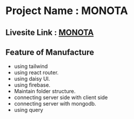 # Project Name : MONOTA
##  Livesite Link : [MONOTA](https://monota-cd720.web.app/ "livesite")



## Feature of Manufacture
* using tailwind
* using  react router.
* using daisy UI.  
* using firebase.  
* Maintain folder structure.
* connecting server side with client side
* connecting server with mongodb.
* using query